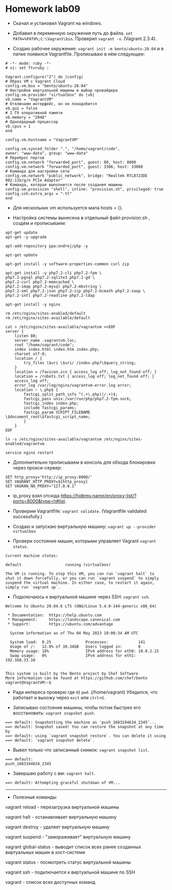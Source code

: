 # Homework lab09

* Скачал и установил Vagrant на windows.

* Добавил в переменную окружения путь до файла. 
`set PATH=%PATH%;C:\Vagrant\bin`. Проверил `vagrant -v`. (Vagrant 2.3.4).

* Создаю рабочее окружение:
`vagrant init -m bento/ubuntu-20.04` и в папке появился Vagrantfile. Прописываю в нём следующее:

```
# -*- mode: ruby -*-
# vi: set ft=ruby :

Vagrant.configure("2") do |config|
# Образ VM c Vagrant Cloud
config.vm.box = "bento/ubuntu-20.04"
# Настройки виртуальной машины и выбор провайдера
config.vm.provider "virtualbox" do |vb|
vb.name = "VagrantVM"
# Отключаем интерфейс, он не понадобится
vb.gui = false
# 2 Гб оперативной памяти
vb.memory = "2048"
# Одноядерный процессор
vb.cpus = 1
end

config.vm.hostname = "VagrantVM"

config.vm.synced_folder ".", "/home/vagrant/code", 
owner: "www-data", group: "www-data"
# Переброс портов
config.vm.network "forwarded_port", guest: 80, host: 8000
config.vm.network "forwarded_port", guest: 3306, host: 33060
# Команда для настройки сети
config.vm.network "public_network", bridge: "Realtek RTL8723DE 802.11b/g/n PCIe Adapter"
# Команда, которая выполнится после создания машины
config.vm.provision "shell", inline: "provision.sh", privileged: true
config.ssh.extra_args = "-tt"
end
```

* Для нескольких vm используется мапа hosts = {}.

* Настройка системы вынесена в отдельный файл provision.sh , создём и прописываем:

```
apt-get update
apt-get -y upgrade

apt-add-repository ppa:ondrej/php -y	

apt-get update

apt-get install -y software-properties-common curl zip

apt-get install -y php7.2-cli php7.2-fpm \
php7.2-pgsql php7.2-sqlite3 php7.2-gd \
php7.2-curl php7.2-memcached \
php7.2-imap php7.2-mysql php7.2-mbstring \
php7.2-xml php7.2-json php7.2-zip php7.2-bcmath php7.2-soap \
php7.2-intl php7.2-readline php7.2-ldap

apt-get install -y nginx

rm /etc/nginx/sites-enabled/default
rm /etc/nginx/sites-available/default

cat > /etc/nginx/sites-available/vagrantvm <<EOF
server {
	listen 80;
	server_name .vagrantvm.loc;
	root "/home/vagrant/code";
	index index.html index.htm index.php;
	charset utf-8;
	location / {
		try_files \$uri \$uri/ /index.php?\$query_string;
	}
	location = /favicon.ico { access_log off; log_not_found off; }
	location = /robots.txt { access_log off; log_not_found off; }
	access_log off;
	error_log /var/log/nginx/vagrantvm-error.log error;
	location ~ \.php$ {
		fastcgi_split_path_info ^(.+\.php)(/.+)$;
		fastcgi_pass unix:/var/run/php/php7.2-fpm.sock;
		fastcgi_index index.php;
		include fastcgi_params;
		fastcgi_param SCRIPT_FILENAME \$document_root\$fastcgi_script_name;
		}
	}
EOF

ln -s /etc/nginx/sites-available/vagrantvm /etc/nginx/sites-enabled/vagrantvm

service nginx restart
```

* Дополнительно прописываем в консоль для обхода блокировки через прокси-сервер:

```
SET http_proxy='http://ip_proxy:8000/'
SET VAGRANT_HTTP_PROXY=${http_proxy}
SET VAGRAN_NO_PROXY="127.0.0.1"
```

* ip_proxy взял отсюда https://hidemy.name/en/proxy-list/?ports=8000&type=h#list.

* Проверим Vagrantfile: `vagrant validate`. (Vagrantfile validated successfully.)

* Создаю и запускаю виртуальную машину: `vagrant up --provider virtualbox`

* Провери состояние машин, которыми управляет Vagrant `vagrant status`.

```
Current machine states:

default                   running (virtualbox)

The VM is running. To stop this VM, you can run `vagrant halt` to
shut it down forcefully, or you can run `vagrant suspend` to simply
suspend the virtual machine. In either case, to restart it again,
simply run `vagrant up`.
```

* Подключаюсь к виртуальной машине через SSH: `vagrant ssh`.

```
Welcome to Ubuntu 20.04.6 LTS (GNU/Linux 5.4.0-144-generic x86_64)

 * Documentation:  https://help.ubuntu.com
 * Management:     https://landscape.canonical.com
 * Support:        https://ubuntu.com/advantage

  System information as of Thu 04 May 2023 10:00:34 AM UTC

  System load:  0.25               Processes:             141
  Usage of /:   12.0% of 30.34GB   Users logged in:       0
  Memory usage: 16%                IPv4 address for eth0: 10.0.2.15
  Swap usage:   0%                 IPv4 address for eth1: 192.168.33.10


This system is built by the Bento project by Chef Software
More information can be found at https://github.com/chef/bento
vagrant@VagrantVM:~$
```

* Ради интереса проверю где я) `pwd`. (/home/vagrant) Убедился, что работает и выхожу через `exit` или `ctrl+d`.

* Записываю состояние машины, чтобы потом быстрее его восстановить: `vagrant snapshot push`.

```
==> default: Snapshotting the machine as 'push_1683194634_2345'...
==> default: Snapshot saved! You can restore the snapshot at any time by
==> default: using `vagrant snapshot restore`. You can delete it using
==> default: `vagrant snapshot delete`.
```

* Вывел только что записанный снимок: `vagrant snapshot list`.

```
==> default:
push_1683194634_2345
```

* Завершаю работу с вм: `vagrant halt`.

```
==> default: Attempting graceful shutdown of VM...
```

------------------------------------------------------------------
* Полезные команды:

vagrant reload - перезагрузка виртуальной машины

vagrant halt  - останавливает виртуальную машину

vagrant destroy  - удаляет виртуальную машину

vagrant suspend  - "замораживает" виртуальную машину

vagrant global-status  - выводит список всех ранее созданных виртуальных машин в хост-системе

vagrant status - посмотреть статус виртуальной машины

vagrant ssh  - подключается к виртуальной машине по SSH

vagrant - список всех доступных команд
